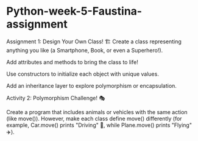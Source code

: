 # Python-week-5-Faustina-assignment

Assignment 1: Design Your Own Class! 🏗️
Create a class representing anything you like (a Smartphone, Book, or even a Superhero!).

Add attributes and methods to bring the class to life!

Use constructors to initialize each object with unique values.

Add an inheritance layer to explore polymorphism or encapsulation.

Activity 2: Polymorphism Challenge! 🎭

Create a program that includes animals or vehicles with the same action 
(like move()). However, make each class define move() differently (for example, Car.move() prints "Driving" 🚗, while Plane.move() prints "Flying" ✈️).
